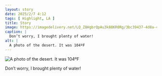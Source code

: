 ```yaml
---
layout: story
date: 2025/2/7 4:12
tags: [ Highlight, LA ]
title: Story
image: https://imagedelivery.net/LQ_Z8HgbrQpAu3k88KR0Rg/3bc39437-4d8a-4c2d-a003-497c2e8d8a00/public
caption: |
  Don’t worry, I brought plenty of water!
alt: |
  A photo of the desert. It was 104ºF 
---
```



![A photo of the desert. It was 104ºF ](https://imagedelivery.net/LQ_Z8HgbrQpAu3k88KR0Rg/3bc39437-4d8a-4c2d-a003-497c2e8d8a00/public)

Don’t worry, I brought plenty of water!
